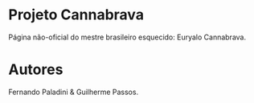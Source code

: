 Projeto Cannabrava
==================

Página não-oficial do mestre brasileiro esquecido: Euryalo Cannabrava.

Autores
==================
Fernando Paladini & Guilherme Passos.
